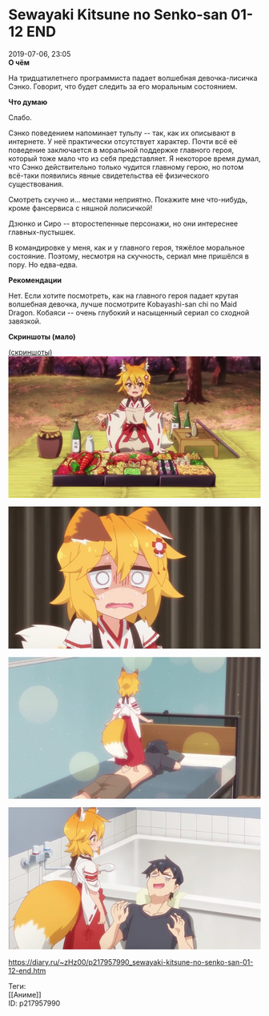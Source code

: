 Sewayaki Kitsune no Senko-san 01-12 END
========================================

   
 2019-07-06, 23:05   
   **О чём**    
   
 На тридцатилетнего программиста падает волшебная девочка-лисичка Сэнко. Говорит, что будет следить за его моральным состоянием.   
   
  **Что думаю**    
   
 Слабо.   
   
 Сэнко поведением напоминает тульпу -- так, как их описывают в интернете. У неё практически отсутствует характер. Почти всё её поведение заключается в моральной поддержке главного героя, который тоже мало что из себя представляет. Я некоторое время думал, что Сэнко действительно только чудится главному герою, но потом всё-таки появились явные свидетельства её физического существования.   
   
 Смотреть скучно и... местами неприятно. Покажите мне что-нибудь, кроме фансервиса с няшной лолисичкой!   
   
 Дзюнко и Сиро -- второстепенные персонажи, но они интереснее главных-пустышек.   
   
 В командировке у меня, как и у главного героя, тяжёлое моральное состояние. Поэтому, несмотря на скучность, сериал мне пришёлся в пору. Но едва-едва.   
   
  **Рекомендации**    
   
 Нет. Если хотите посмотреть, как на главного героя падает крутая волшебная девочка, лучше посмотрите Kobayashi-san chi no Maid Dragon. Кобаяси -- очень глубокий и насыщенный сериал со сходной завязкой.   
   
  **Скриншоты (мало)**    
   
  [(скриншоты)](https://zHz00.diary.ru/p217957990.htm?index=1#linkmore217957990m1)      
   [![](pics/Ocde293l.jpg)](https://i.imgur.com/Ocde293.jpg)    
   
  [![](pics/G6GuXDml.png)](https://i.imgur.com/G6GuXDm.png)    
   
  [![](pics/OdGF4QJl.jpg)](https://i.imgur.com/OdGF4QJ.jpg)    
   
  [![](pics/BvbTdXnl.png)](https://i.imgur.com/BvbTdXn.png)       
    
 <https://diary.ru/~zHz00/p217957990_sewayaki-kitsune-no-senko-san-01-12-end.htm>   
   
 Теги:   
 [[Аниме]]   
 ID: p217957990